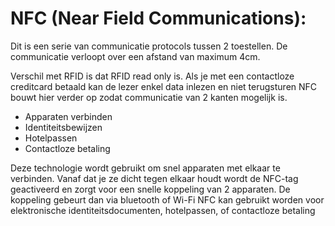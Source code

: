 # NFC (Near Field Communications):
Dit is een serie van communicatie protocols tussen 2 toestellen. De communicatie verloopt over een afstand van maximum 4cm.

Verschil met RFID is dat RFID read only is. Als je met een contactloze creditcard betaald kan de lezer enkel data inlezen en niet terugsturen
NFC bouwt hier verder op zodat communicatie van 2 kanten mogelijk is. 

* Apparaten verbinden
* Identiteitsbewijzen
* Hotelpassen
* Contactloze betaling

Deze technologie wordt gebruikt om snel apparaten met elkaar te verbinden. Vanaf dat je ze dicht tegen elkaar houdt wordt de NFC-tag geactiveerd en zorgt voor een snelle koppeling van 2 apparaten. De koppeling gebeurt dan via bluetooth of Wi-Fi
NFC kan gebruikt worden voor elektronische identiteitsdocumenten, hotelpassen, of contactloze betaling

